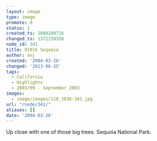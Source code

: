```yaml
---
layout: image
type: image
promote: 0
status: 1
created_ts: 1080280716
changed_ts: 1372159358
node_id: 341
title: 01016 Sequoia
author: anj
created: '2004-03-26'
changed: '2013-06-25'
tags:
  - California
  - Highlights
  - 2003/09 - September 2003
images:
  - image/images/110_1016-341.jpg
url: "/node/341/"
aliases: []
date: '2004-03-26'
---
```

Up close with one of those big trees. Sequoia National Park. 
